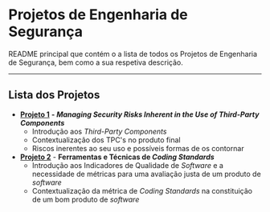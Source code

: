 # Projetos de Engenharia de Segurança

README principal que contém o a lista de todos os Projetos de Engenharia de Segurança, bem como a sua respetiva descrição.

---

## Lista dos Projetos

- [**Projeto 1**](https://github.com/uminho-miei-engseg-19-20/Grupo5/tree/master/Projetos/Projeto%201) **- *Managing Security Risks Inherent in the Use of Third-Party Components***	
	- Introdução aos *Third-Party Components*
	- Contextualização dos TPC's no produto final
	- Riscos inerentes ao seu uso e possíveis formas de os contornar
- [**Projeto 2**]() - **Ferramentas e Técnicas de *Coding Standards***
  - Introdução aos Indicadores de Qualidade de *Software* e a necessidade de métricas para uma avaliação justa de um produto de *software*
  - Contextualização da métrica de *Coding Standards* na constituição de um bom produto de *software*

